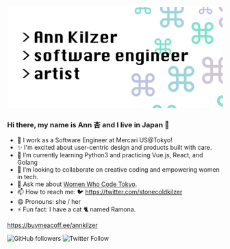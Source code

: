 ![Header](https://github.com/ann-kilzer/ann-kilzer/blob/master/images/Header.png)

### Hi there, my name is Ann 杏 and I live in Japan 👋

- 🔭 I work as a Software Engineer at Mercari US@Tokyo!
- ✨ I'm excited about user-centric design and products built with care.
- 🌱 I’m currently learning Python3 and practicing Vue.js, React, and Golang
- 👯 I’m looking to collaborate on creative coding and empowering women in tech.
- 💬 Ask me about [Women Who Code Tokyo](https://www.womenwhocode.com/tokyo).
- 📫 How to reach me: 🐦 https://twitter.com/stonecoldkilzer
- 😄 Pronouns: she / her
- ⚡ Fun fact: I have a cat 🐈 named Ramona.


https://buymeacoff.ee/annkilzer

![GitHub followers](https://img.shields.io/github/followers/ann-kilzer?style=social)
![Twitter Follow](https://img.shields.io/twitter/follow/stonecoldkilzer?style=social)



